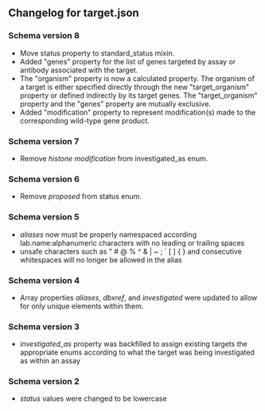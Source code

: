 ## Changelog for target.json

### Schema version 8

* Move status property to standard_status mixin.
* Added "genes" property for the list of genes targeted by assay or antibody associated with the target.
* The "organism" property is now a calculated property. The organism of a target is either specified directly through the new "target_organism" property or defined indirectly by its target genes. The "target_organism" property and the "genes" property are mutually exclusive.
* Added "modification" property to represent modification(s) made to the corresponding wild-type gene product.

### Schema version 7

* Remove *histone modification* from investigated_as enum.

### Schema version 6

* Remove *proposed* from status enum.

### Schema version 5

* *aliases* now must be properly namespaced according lab.name:alphanumeric characters with no leading or trailing spaces
* unsafe characters such as " # @ % ^ & | ~ ; ` [ ] { } and consecutive whitespaces will no longer be allowed in the alias

### Schema version 4

* Array properties *aliases*, *dbxref*, and *investigated* were updated to allow for only unique elements within them.

### Schema version 3

* *investigated_as* property was backfilled to assign existing targets the appropriate enums according to what the target was being investigated as within an assay

### Schema version 2

* *status* values were changed to be lowercase
